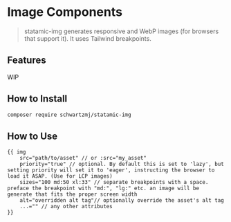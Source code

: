 # Image Components

> statamic-img generates responsive and WebP images (for browsers that support it). It uses Tailwind breakpoints.

## Features

WIP

## How to Install

<!-- You can search for this addon in the `Tools > Addons` section of the Statamic control panel and click **install**, or run the following command from your project root: -->

```bash
composer require schwartzmj/statamic-img
```

## How to Use

```
{{ img
    src="path/to/asset" // or :src="my_asset"
    priority="true" // optional. By default this is set to 'lazy', but setting priority will set it to 'eager', instructing the browser to load it ASAP. (Use for LCP images)
    sizes="100 md:50 xl:33" // separate breakpoints with a space. preface the breakpoint with "md:", "lg:" etc. an image will be generate that fits the proper screen width
    alt="overridden alt tag"// optionally override the asset's alt tag
    ...="" // any other attributes
}}
```
